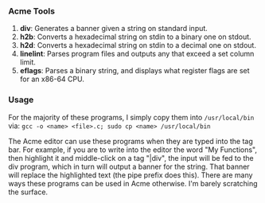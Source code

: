 ### Acme Tools

1. **div**: Generates a banner given a string on standard input.
2. **h2b**: Converts a hexadecimal string on stdin to a binary one on stdout.
3. **h2d**: Converts a hexadecimal string on stdin to a decimal one on stdout.
4. **linelint**: Parses program files and outputs any that exceed a set column limit.
5. **eflags**: Parses a binary string, and displays what register flags are set for an x86-64 CPU.
### Usage

For the majority of these programs, I simply copy them into `/usr/local/bin` via:
	```gcc -o <name> <file>.c; sudo cp <name> /usr/local/bin```

The Acme editor can use these programs when they are typed into the tag bar. For example, if you are to write into the editor the word "My Functions", then highlight it and middle-click on a tag "|div", the input will be fed to the div program, which in turn will output a banner for the string. That banner will replace the highlighted text (the pipe prefix does this). There are many ways these programs can be used in Acme otherwise. I'm barely scratching the surface.

